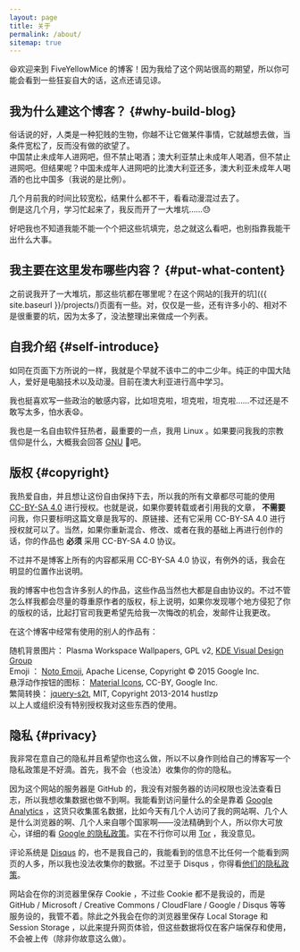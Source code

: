 ```yaml
---
layout: page
title: 关于
permalink: /about/
sitemap: true
---
```


:laughing:欢迎来到 FiveYellowMice 的博客！因为我给了这个网站很高的期望，所以你可能会看到一些狂妄自大的话，这点还请见谅。

## 我为什么建这个博客？ {#why-build-blog}

俗话说的好，人类是一种犯贱的生物，你越不让它做某件事情，它就越想去做，当条件宽松了，反而没有做的欲望了。  
中国禁止未成年人进网吧，但不禁止喝酒；澳大利亚禁止未成年人喝酒，但不禁止进网吧。但结果呢？中国未成年人进网吧的比澳大利亚还多，澳大利亚未成年人喝酒的也比中国多（我说的是比例）。

几个月前我的时间比较宽松，结果什么都不干，看看动漫混过去了。  
倒是这几个月，学习忙起来了，我反而开了一大堆坑……:sweat:

好吧我也不知道我能不能一个个把这些坑填完，总之就这么看吧，也别指靠我能干出什么大事。

## 我主要在这里发布哪些内容？ {#put-what-content}

之前说我开了一大堆坑，那这些坑都在哪里呢？在这个网站的[我开的坑]({{ site.baseurl }}/projects/)页面有一些。对，仅仅是一些，还有许多小的、相对不是很重要的坑，因为太多了，没法整理出来做成一个列表。

## 自我介绍 {#self-introduce}

如同在页面下方所说的一样，我就是个早就不该中二的中二少年。纯正的中国大陆人，爱好是电脑技术以及动漫。目前在澳大利亚进行高中学习。

我也挺喜欢写一些政治的敏感内容，比如坦克啦，坦克啦，坦克啦……不过还是不敢写太多，怕水表:anguished:。

我也是一名自由软件狂热者，最重要的一点，我用 Linux 。如果要问我我的宗教信仰是什么，大概我会回答 [GNU](https://www.gnu.org) :ox:吧。

## 版权 {#copyright}

我热爱自由，并且想让这份自由保持下去，所以我的所有文章都尽可能的使用 [CC-BY-SA 4.0](https://creativecommons.org/licenses/by-sa/4.0/) 进行授权。也就是说，如果你要转载或者引用我的文章， **不需要** 问我，你只要标明这篇文章是我写的、原链接、还有它采用 CC-BY-SA 4.0 进行授权就可以了。当然，如果你重新混合、修改、或者在我的基础上再进行创作的话，你的作品也 **必须** 采用 CC-BY-SA 4.0 协议。

不过并不是博客上所有的内容都采用 CC-BY-SA 4.0 协议，有例外的话，我会在明显的位置作出说明。

我的博客中也包含许多别人的作品，这些作品当然也大都是自由协议的。不过不管怎么样我都会尽量的尊重原作者的版权，标上说明，如果你发现哪个地方侵犯了你的版权的话，比起打官司我更希望先给我一次悔改的机会，发邮件让我更改。

在这个博客中经常有使用的别人的作品有：<a id="show-more" href="javascript:void(0)"></a>

随机背景图片： Plasma Workspace Wallpapers, GPL v2, [KDE Visual Design Group](http://vdesign.kde.org/)  
Emoji ： [Noto Emoji](https://github.com/googlei18n/noto-emoji), Apache License, Copyright &copy; 2015 Google Inc.  
悬浮动作按钮的图标： [Material Icons](https://design.google.com/icons/), CC-BY, Google Inc.  
繁简转换： [jquery-s2t](https://github.com/hustlzp/jquery-s2t), MIT, Copyright 2013-2014 hustlzp  
以上人或组织没有特别授权我对这些东西的使用。

<script>
	document.addEventListener("DOMContentLoaded", function() {
		var more = $("#show-more");
		var work = $("p:contains(Copyright)");
		
		more.html("点击展开 &darr;");
		work.hide();
		
		more.click(function(event) {
			more.hide();
			work.velocity("slideDown", { duration: 500, easing: "easeOutQuad" });
		});
	});
</script>

## 隐私 {#privacy}

我非常在意自己的隐私并且希望你也这么做，所以不以身作则给自己的博客写一个隐私政策是不好滴。首先，我不会（也没法）收集你的你的隐私。

因为这个网站的服务器是 GitHub 的，我没有对服务器的访问权限也没法查看日志，所以我想收集数据也做不到啊。我能看到访问量什么的全是靠着 [Google Analytics](https://www.google.com/analytics/) ，这货只收集匿名数据，比如今天有几个人访问了我的网站啊、几个人是什么浏览器的啊、几个人来自哪个国家啊——没法精确到个人，所以你大可放心，详细的看 [Google 的隐私政策](https://www.google.com/intl/zh-CN/policies/)。实在不行你可以用 [Tor](https://www.torproject.org/) ，我没意见。

评论系统是 [Disqus](https://disqus.com/) 的，也不是我自己的，我能看到的信息不比任何一个能看到网页的人多，所以我也没法收集你的数据。不过至于 Disqus ，你得看[他们的隐私政策](https://help.disqus.com/customer/portal/articles/466259-privacy-policy)。

网站会在你的浏览器里保存 Cookie ，不过些 Cookie 都不是我设的，而是 GitHub / Microsoft / Creative Commons / CloudFlare / Google / Disqus 等等服务设的，我管不着。除此之外我会在你的浏览器里保存 Local Storage 和 Session Storage ，以此来提升网页体验，但这些数据将仅在客户端保存和使用，不会被上传（除非你故意这么做）。
